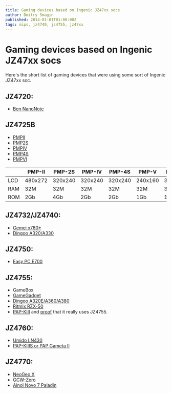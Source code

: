 ```yaml
---
title: Gaming devices based on Ingenic JZ47xx socs
author: Dmitry Smagin
published: 2014-01-01T01:00:00Z
tags: mips, jz4740, jz4755, jz47xx
---
```


# Gaming devices based on Ingenic JZ47xx socs

Here's the short list of gaming devices that were using some sort of Ingenic JZ47xx soc.

## JZ4720:

* [Ben NanoNote](https://web.archive.org/web/20230911222457/http://en.qi-hardware.com/wiki/Ben_NanoNote)

## JZ4725B

* [PMPII](http://ru.aliexpress.com/item/High-Quality-32-bit-game-consoles-player-Home-game-console-3-0-Inch-HD-Display-Built/32517714325.html?spm=2114.03010208.3.164.zMHHkr&ws_ab_test=searchweb201556_6,searchweb201602_4_10017_10010_10011_10018_10019_505_506_503_504_10034_10032_10020_502_10001_10002_10005_10006_10021_10003_10022_10004_401_10009_10007_10008,searchweb201603_1&btsid=366d0652-7c04-4c3d-8254-92ba63882c54)
* [PMP2S](http://ru.aliexpress.com/item/100-Factory-Price-64-bit-game-consoles-player-Home-game-console-3-0-Inch-HD-Display/32515705907.html?spm=2114.03010208.3.172.zMHHkr&ws_ab_test=searchweb201556_6,searchweb201602_4_10017_10010_10011_10018_10019_505_506_503_504_10034_10032_10020_502_10001_10002_10005_10006_10021_10003_10022_10004_401_10009_10007_10008,searchweb201603_1&btsid=366d0652-7c04-4c3d-8254-92ba63882c54)
* [PMPIV](http://ru.aliexpress.com/store/product/Super-Portable-Game-Player-Handheld-Game-Consoles-3-0-inch-Colorful-Display-Support-MP3-MP4-E/805570_32517822406.html)
* [PMP4S](http://ru.aliexpress.com/store/product/2016-NEW-HOT-3-0-Inch-480-272-resolution-PVP-Portable-Handheld-Game-Console-Support-For/1197381_32603920527.html)
* [PMPVI](http://ru.aliexpress.com/item/High-Quality-3-0-inch-Portable-Game-Console-MP3-MP4-Player-E-book-FM-32-bit/32358314358.html?spm=2114.03010208.3.135.zMHHkr&ws_ab_test=searchweb201556_6,searchweb201602_4_10017_10010_10011_10018_10019_505_506_503_504_10034_10032_10020_502_10001_10002_10005_10006_10021_10003_10022_10004_401_10009_10007_10008,searchweb201603_1&btsid=366d0652-7c04-4c3d-8254-92ba63882c54)


|      | PMP-II    | PMP-2S   | PMP-IV  | PMP-4S  | PMP-V   | PMP-VI  |
|------|-----------|----------|---------|---------|---------|---------|
| LCD  | 480x272   | 320x240  | 320x240 | 320x240 | 240x160 | 320x240 |
| RAM  | 32M       | 32M      | 32M     | 32M     | 32M     | 32M     |
| ROM  | 2Gb       | 4Gb      | 2Gb     | 2Gb     | 1Gb     | 1Gb     |


## JZ4732/JZ4740: 

* [Gemei x760+](https://www.chinavasion.com/china/wholesale/MP3_Players/4GB_MP4_Players/Gemei_X760_Multi_Platform_Portable_Gaming_Entertainment_System#specsa)
* [Dingoo A320/A330](https://en.wikipedia.org/wiki/Dingoo)

## JZ4750:

* [Easy PC E700](https://habr.com/en/post/147221/)

## JZ4755:

* GameBox
* [GameGadget](http://web.archive.org/web/20151117212722/http://gamegadget.net/)
* [Dingoo A320E/A360/A380](http://web.archive.org/web/20141104145735/http://www.dingoo.hk/en_product.asp)
* [Ritmix RZX-50](https://web.archive.org/web/20191120053910/http://www.ritmixrussia.ru/products/rzx-50)
* [PAP-KIII](https://web.archive.org/web/20200803210617/http://www.ylmchina.com/en/product.asp?id=1,1,10) and [proof](http://dingoo-scene.blogspot.ru/2013/06/nick-nillos-review-of-pap-kiii.html) that it really uses JZ4755.

## JZ4760:

* [Umido LN430](http://www.umidotech.com/game-machine/game-machine-LN430.html)
* [PAP-KIIIS or PAP Gameta II](https://web.archive.org/web/20180407043626/http://www.ylmchina.com/en/product.asp?id=1,1,11)

## JZ4770:

* [NeoGeo X](https://web.archive.org/web/20220517110401/http://www.neogeox.com/)
* [GCW-Zero](https://web.archive.org/web/20221211175149/http://www.gcw-zero.com/)
* [Ainol Novo 7 Paladin](https://web.archive.org/web/20191028211707/http://www.ainol-novo.com/ainol-novo-7-paladin-first-android-4-0-tablet-pc.html)
